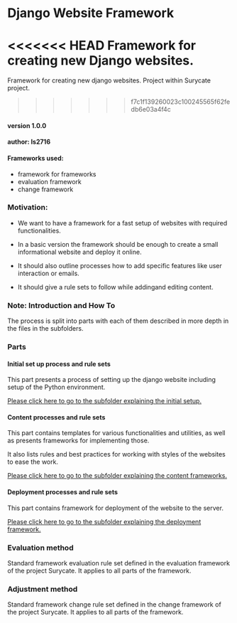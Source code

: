 # Django Website Framework

<<<<<<< HEAD
Framework for creating new Django websites.
=======
Framework for creating new django websites.
Project within Surycate project.
>>>>>>> f7c1f139260023c100245565f62fedb6e03a4f4c

#### version 1.0.0

#### author: ls2716


#### Frameworks used:

- framework for frameworks
- evaluation framework
- change framework

### Motivation:

- We want to have a framework for a fast setup of websites with required functionalities.

- In a basic version the framework should be enough to create a small informational website and deploy it online.

- It should also outline processes how to add specific features like user interaction or emails.

- It should give a rule sets to follow while addingand editing content.

### Note: Introduction and How To

The process is split into parts with each of them described in more depth in the files
in the subfolders.


### Parts

#### Initial set up process and rule sets

This part presents a process of setting up the django website including
setup of the Python environment.

[Please click here to go to the subfolder explaining the initial setup.](initial_setup/)


#### Content processes and rule sets

This part contains templates for various functionalities and utilities, as well as presents frameworks for implementing those. 

It also lists rules and best practices for working with styles of the websites to ease 
the work.

[Please click here to go to the subfolder explaining the content frameworks.](content/)


#### Deployment processes and rule sets

This part contains framework for deployment of the website to the server.


[Please click here to go to the subfolder explaining the deployment framework.](deployment/)

### Evaluation method

Standard framework evaluation rule set defined in the evaluation framework of the project Surycate. It applies to all parts of the framework.

### Adjustment method

Standard framework change rule set defined in the change framework of the project Surycate. It applies to all parts of the framework.
